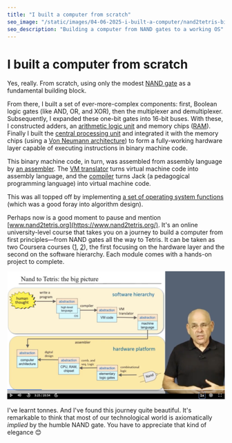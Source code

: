 ```yaml
---
title: "I built a computer from scratch"
seo_image: "/static/images/04-06-2025-i-built-a-computer/nand2tetris-big-picture.png"
seo_description: "Building a computer from NAND gates to a working OS"
---
```


# I built a computer from scratch

Yes, really. From scratch, using only the modest [NAND gate](https://en.wikipedia.org/wiki/NAND_gate) as a fundamental building block. 

From there, I built a set of ever-more-complex components: first, Boolean logic gates (like AND, OR, and XOR), then the multiplexer and demultiplexer. Subsequently, I expanded these one-bit gates into 16-bit buses. With these, I constructed adders, an [arithmetic logic unit](https://en.wikipedia.org/wiki/Arithmetic_logic_unit) and memory chips ([RAM](https://en.wikipedia.org/wiki/Random-access_memory)). Finally I built the [central processing unit](https://en.wikipedia.org/wiki/Central_processing_unit) and integrated it with the memory chips (using a [Von Neumann architecture](https://en.wikipedia.org/wiki/Von_Neumann_architecture)) to form a fully-working hardware layer capable of executing instructions in binary machine code.

This binary machine code, in turn, was assembled from assembly language by [an assembler](https://github.com/emilesilvis/nand2tetris_assembler). The [VM translator](https://github.com/emilesilvis/nand2tetris_vm_translator) turns virtual machine code into assembly language, and the [compiler](https://github.com/emilesilvis/nand2tetris_compiler) turns Jack (a pedagogical programming language) into virtual machine code. 

This was all topped off by implementing [a set of operating system functions](https://github.com/emilesilvis/nand2tetris_os) (which was a good foray into algorithm design).

Perhaps now is a good moment to pause and mention [www.nand2tetris.org](https://www.nand2tetris.org/). It's an online university-level course that takes you on a journey to build a computer from first principles—from NAND gates all the way to Tetris. It can be taken as two Coursera courses ([1](https://www.coursera.org/learn/build-a-computer), [2](https://www.coursera.org/learn/nand2tetris2)), the first focusing on the hardware layer and the second on the software hierarchy. Each module comes with a hands-on project to complete.

![NAND2Tetris homepage](/static/images/04-06-2025-i-built-a-computer/nand2tetris-big-picture.png)

I've learnt tonnes. And I've found this journey quite beautiful. It's remarkable to think that most of our technological world is axiomatically _implied_ by the humble NAND gate. You have to appreciate that kind of elegance 😊
